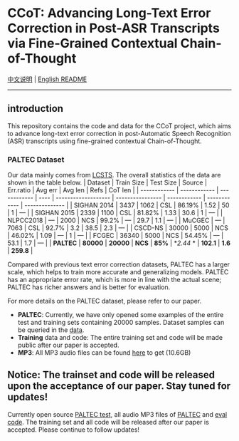 # CCoT: Advancing Long-Text Error Correction in Post-ASR Transcripts via Fine-Grained Contextual Chain-of-Thought

[中文说明](README.md) | [English README](README_en.md)

---

## introduction
This repository contains the code and data for the CCoT project, which aims to advance long-text error correction in post-Automatic Speech Recognition (ASR) transcripts using fine-grained contextual Chain-of-Thought.

### PALTEC Dataset
Our data mainly comes from [LCSTS](https://aclanthology.org/D15-1229/). The overall statistics of the data are shown in the table below.
| Dataset       | Train Size | Test Size | Source | Err.ratio | Avg err | Avg len | Refs | CoT len |
| ------------ | ------------ | ------------ | ---- | ------------------- | ---------------- | ------------ | ------------ | -------------- |
| SIGHAN 2014  | 3437         | 1062         | CSL  | 86.19%              | 1.52             | 50           | 1            | —              |
| SIGHAN 2015  | 2339         | 1100         | CSL  | 81.82%              | 1.33             | 30.6         | 1            | —              |
| NLPCC2018    | —            | 2000         | NCS  | 99.2%               | —                | 29.7         | 1.1          | —              |
| MuCGEC       | —            | 7063         | CSL  | 92.7%               | 3.2              | 38.5         | 2.3          | —              |
| CSCD-NS      | 30000        | 5000         | NCS  | 46.02%              | 1.09             | —            | 1            | —              |
| FCGEC        | 36340        | 5000         | NCS  | 54.45%              | —                | 53.1         | 1.7          | —              |
| **PALTEC**       | **80000**        | **20000**        | **NCS**  | **85%**                 | **2.44* *           | **102.1**        | **1.6**          | **259.8**          |


Compared with previous text error correction datasets, PALTEC has a larger scale, which helps to train more accurate and generalizing models. PALTEC has an appropriate error rate, which is more in line with the actual scene; PALTEC has richer answers and is better for evaluation.

For more details on the PALTEC dataset, please refer to our paper.

- **PALTEC**: Currently, we have only opened some examples of the entire test and training sets containing 20000 samples. Dataset samples can be queried in the [data](https://github.com/liuliAI/CCoT/tree/main/data).
- **Training** data and code: The entire training set and code will be made public after our paper is accepted.
- **MP3**: All MP3 audio files can be found [here](https://pan.baidu.com/s/16VJNLRMrAfk05htePZDQQQ?pwd=xmiz) to get (10.6GB)

**Notice**: The trainset and code will be released upon the acceptance of our paper. Stay tuned for updates!
---
Currently open source [PALTEC test](https://github.com/liuliAI/CCoT/tree/main/data), all audio MP3 files of [PALTEC](https://pan.baidu.com/s/16VJNLRMrAfk05htePZDQQQ?pwd=xmiz) and [eval code](https://github.com/liuliAI/CCoT/tree/main/eval). The training set and all code will be released after our paper is accepted. Please continue to follow updates!

